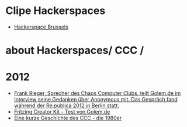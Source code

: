 # Clipe Hackerspaces

- [Hackerspace Brussels](https://hsbxl.be/)

# about Hackerspaces/ CCC / 


# 2012
- [Frank Rieger, Sprecher des Chaos Computer Clubs, teilt Golem.de im Interview seine Gedanken über Anonymous mit. Das Gespräch fand während der Re:publica 2012 in Berlin statt.](https://www.youtube.com/watch?v=9LB0Kfy-mGg)
- [Fritzing Creator Kit - Test von Golem.de](https://www.youtube.com/watch?v=ftiNTgitYE8)
- [Eine kurze Geschichte des CCC - die 1980er](https://www.youtube.com/watch?v=9BmPUCgUNYU)

